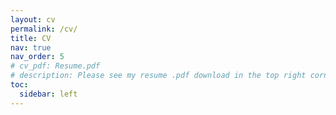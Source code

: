 ```yaml
---
layout: cv
permalink: /cv/
title: CV
nav: true
nav_order: 5
# cv_pdf: Resume.pdf
# description: Please see my resume .pdf download in the top right corner.
toc:
  sidebar: left
---
```

